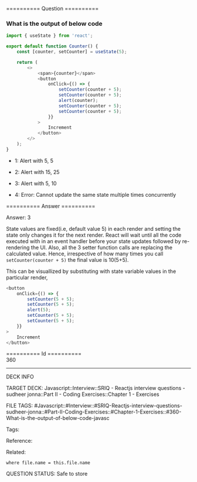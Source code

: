 ========== Question ==========  

### What is the output of below code

```javascript
import { useState } from 'react';

export default function Counter() {
    const [counter, setCounter] = useState(5);

    return (
        <>
            <span>{counter}</span>
            <button
                onClick={() => {
                    setCounter(counter + 5);
                    setCounter(counter + 5);
                    alert(counter);
                    setCounter(counter + 5);
                    setCounter(counter + 5);
                }}
            >
                Increment
            </button>
        </>
    );
}
```

-   1: Alert with 5, 5

-   2: Alert with 15, 25

-   3: Alert with 5, 10

-   4: Error: Cannot update the same state multiple times concurrently  

========== Answer ==========  

Answer: 3

State values are fixed(i.e, default value 5) in each render and setting the state only changes it for the next render. React will wait until all the code executed with in an event handler before your state updates followed by re-rendering the UI. Also, all the 3 setter function calls are replacing the calculated value. Hence, irrespective of how many times you call `setCounter(counter + 5)` the final value is 10(5+5).

This can be visuallized by substituting with state variable values in the particular render,

```javascript
<button
    onClick={() => {
        setCounter(5 + 5);
        setCounter(5 + 5);
        alert(5);
        setCounter(5 + 5);
        setCounter(5 + 5);
    }}
>
    Increment
</button>
```

========== Id ==========  
360

---

DECK INFO

TARGET DECK: Javascript::Interview::SRIQ - Reactjs interview questions - sudheer jonna::Part II - Coding Exercises::Chapter 1 - Exercises

FILE TAGS: #Javascript::#Interview::#SRIQ-Reactjs-interview-questions-sudheer-jonna::#Part-II-Coding-Exercises::#Chapter-1-Exercises::#360-What-is-the-output-of-below-code-javasc

Tags:

Reference:

Related:

```dataview
where file.name = this.file.name
```

QUESTION STATUS: Safe to store
